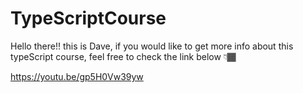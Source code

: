 # TypeScriptCourse

Hello there!! this is Dave, if you would like to get more info about this typeScript course, feel free to check the link below 👇🏾

https://youtu.be/gp5H0Vw39yw